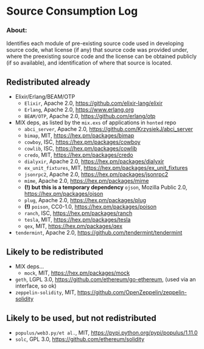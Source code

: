 # Source Consumption Log

### About:

Identifies each module of pre-existing source code used in developing source code, what license (if any) that source code was provided under, where the preexisting source code and the license can be obtained publicly (if so available), and identification of where that source is located.

## Redistributed already

* Elixir/Erlang/BEAM/OTP
  * `Elixir`, Apache 2.0, https://github.com/elixir-lang/elixir
  * `Erlang`, Apache 2.0, https://www.erlang.org
  * `BEAM/OTP`, Apache 2.0, https://github.com/erlang/otp
* MIX deps, as listed by the `mix.exs` of applications in `honted` repo
  * `abci_server`, Apache 2.0, https://github.com/KrzysiekJ/abci_server
  * `bimap`, MIT, https://hex.pm/packages/bimap
  * `cowboy`, ISC, https://hex.pm/packages/cowboy
  * `cowlib`, ISC, https://hex.pm/packages/cowlib
  * `credo`, MIT, https://hex.pm/packages/credo
  * `dialyxir`, Apache 2.0, https://hex.pm/packages/dialyxir
  * `ex_unit_fixtures`, MIT, https://hex.pm/packages/ex_unit_fixtures
  * `jsonrpc2`, Apache 2.0, https://hex.pm/packages/jsonrpc2
  * `mime`, Apache 2.0, https://hex.pm/packages/mime
  * **(!) but this is a temporary dependency** `ojson`, Mozilla Public 2.0, https://hex.pm/packages/ojson
  * `plug`, Apache 2.0, https://hex.pm/packages/plug
  * **(!)** `poison`, CC0-1.0, https://hex.pm/packages/poison
  * `ranch`, ISC, https://hex.pm/packages/ranch
  * `tesla`, MIT, https://hex.pm/packages/tesla
  * `qex`, MIT, https://hex.pm/packages/qex
* `tendermint`, Apache 2.0, https://github.com/tendermint/tendermint
  
## Likely to be redistributed

* MIX deps...
  * `mock`, MIT, https://hex.pm/packages/mock
* `geth`, LGPL 3.0, https://github.com/ethereum/go-ethereum, (used via an interface, so ok)
* `zeppelin-solidity`, MIT, https://github.com/OpenZeppelin/zeppelin-solidity

## Likely to be used, but not redistributed

* `populus/web3.py/et al.`, MIT, https://pypi.python.org/pypi/populus/1.11.0
* `solc`, GPL 3.0, https://github.com/ethereum/solidity
